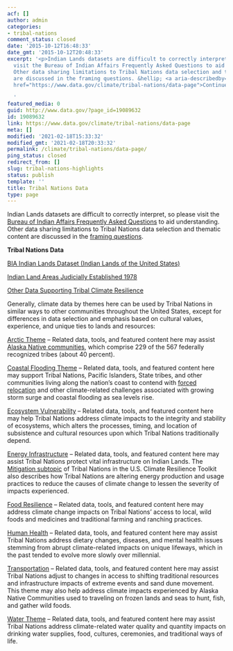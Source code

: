 ```yaml
---
acf: []
author: admin
categories:
- tribal-nations
comment_status: closed
date: '2015-10-12T16:48:33'
date_gmt: '2015-10-12T20:48:33'
excerpt: '<p>Indian Lands datasets are difficult to correctly interpret, so please
  visit the Bureau of Indian Affairs Frequently Asked Questions to aid understanding.
  Other data sharing limitations to Tribal Nations data selection and thematic content
  are discussed in the framing questions. &hellip; <a aria-describedby="post-title-19089632"
  href="https://www.data.gov/climate/tribal-nations/data-page">Continued</a></p>

  '
featured_media: 0
guid: http://www.data.gov/?page_id=19089632
id: 19089632
link: https://www.data.gov/climate/tribal-nations/data-page
meta: []
modified: '2021-02-18T15:33:32'
modified_gmt: '2021-02-18T20:33:32'
permalink: /climate/tribal-nations/data-page/
ping_status: closed
redirect_from: []
slug: tribal-nations-highlights
status: publish
template: ''
title: Tribal Nations Data
type: page
---
```

Indian Lands datasets are difficult to correctly interpret, so please visit the [Bureau of Indian Affairs Frequently Asked Questions](http://www.bia.gov/FAQs/) to aid understanding. Other data sharing limitations to Tribal Nations data selection and thematic content are discussed in the [framing questions](https://www.data.gov/climate/tribal-nations/framing-questions).


**Tribal Nations Data**


[BIA Indian Lands Dataset (Indian Lands of the United States)](https://catalog.data.gov/dataset/native-american-lands-from-bia)


[Indian Land Areas Judicially Established 1978](https://www.loc.gov/item/80695449/)


[Other Data Supporting Tribal Climate Resilience](http://catalog.data.gov/dataset?q=&sort=score+desc%2C+name+asc&vocab_category_all=Tribal+Nations&groups=climate5434)


Generally, climate data by themes here can be used by Tribal Nations in similar ways to other communities throughout the United States, except for differences in data selection and emphasis based on cultural values, experience, and unique ties to lands and resources:


[Arctic Theme](https://www.data.gov/climate/arctic-data/) – Related data, tools, and featured content here may assist [Alaska Native communities](https://toolkit.climate.gov/regions/alaska-and-arctic/arctic-peoples-and-ecosystems), which comprise 229 of the 567 federally recognized tribes (about 40 percent).


[Coastal Flooding Theme](https://catalog.data.gov/dataset?vocab_category_all=Coastal+Flooding&groups=climate5434&#topic=coastalflooding_navigation) – Related data, tools, and featured content here may support Tribal Nations, Pacific Islanders, State tribes, and other communities living along the nation’s coast to contend with [forced relocation](https://toolkit.climate.gov/topics/tribal-nations/relocation) and other climate-related challenges associated with growing storm surge and coastal flooding as sea levels rise.


[Ecosystem Vulnerability](https://catalog.data.gov/dataset?vocab_category_all=Ecosystem+Vulnerability&_vocab_category_all_limit=0&groups=climate5434#topic=ecosystem-vulnerability_navigation) – Related data, tools, and featured content here may help Tribal Nations address climate impacts to the integrity and stability of ecosystems, which alters the processes, timing, and location of subsistence and cultural resources upon which Tribal Nations traditionally depend.


[Energy Infrastructure](https://catalog.data.gov/dataset?vocab_category_all=Energy+Infrastructure&groups=climate5434#topic=energy-infrastructure_navigation) – Related data, tools, and featured content here may assist Tribal Nations protect vital infrastructure on Indian Lands. The [Mitigation subtopic](https://toolkit.climate.gov/topics/tribal-nations/mitigation) of Tribal Nations in the U.S. Climate Resilience Toolkit also describes how Tribal Nations are altering energy production and usage practices to reduce the causes of climate change to lessen the severity of impacts experienced.


[Food Resilience](https://www.data.gov/climate/foodresilience/food-resilience-data-sets) – Related data, tools, and featured content here may address climate change impacts on Tribal Nations’ access to local, wild foods and medicines and traditional farming and ranching practices.


[Human Health](https://catalog.data.gov/dataset?vocab_category_all=Human+Health&groups=climate5434#topic=humanhealth_navigation) – Related data, tools, and featured content here may assist Tribal Nations address dietary changes, diseases, and mental health issues stemming from abrupt climate-related impacts on unique lifeways, which in the past tended to evolve more slowly over millennial.


[Transportation](https://catalog.data.gov/dataset?vocab_category_all=Transportation&groups=climate5434#topic=transportation_navigation) – Related data, tools, and featured content here may assist Tribal Nations adjust to changes in access to shifting traditional resources and infrastructure impacts of extreme events and sand dune movement. This theme may also help address climate impacts experienced by Alaska Native Communities used to traveling on frozen lands and seas to hunt, fish, and gather wild foods.


[Water Theme](http://catalog.data.gov/dataset?groups=climate5434&vocab_category_all=Water#topic=water_navigation) – Related data, tools, and featured content here may assist Tribal Nations address climate-related water quality and quantity impacts on drinking water supplies, food, cultures, ceremonies, and traditional ways of life.


